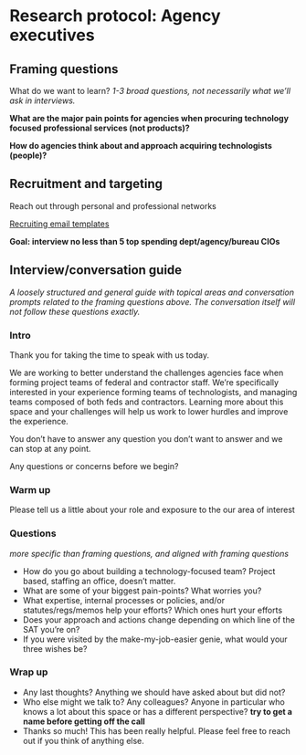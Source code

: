 # **Research protocol: Agency executives**

## Framing questions

What do we want to learn? *1-3 broad questions, not necessarily what we’ll ask in interviews.* 

**What are the major pain points for agencies when procuring technology focused professional services (not products)?**

**How do agencies think about and approach acquiring technologists (people)?**

## Recruitment and targeting

Reach out through personal and professional networks

[Recruiting email templates](https://github.com/18F/tis-discovery/blob/master/research/recruiting-email-templates.md) 

**Goal: interview no less than 5 top spending dept/agency/bureau CIOs**

## Interview/conversation guide

*A loosely structured and general guide with topical areas and conversation prompts related to the framing questions above. The conversation itself will not follow these questions exactly.* 

### Intro

Thank you for taking the time to speak with us today.

We are working to better understand the challenges agencies face when forming project teams of federal and contractor staff. We’re specifically interested in your experience forming teams of technologists, and managing teams composed of both feds and contractors. Learning more about this space and your challenges will help us work to lower hurdles and improve the experience.

You don’t have to answer any question you don’t want to answer and we can stop at any point. 

Any questions or concerns before we begin?

### Warm up

Please tell us a little about your role and exposure to the our area of interest

### Questions 
*more specific than framing questions, and aligned with framing questions*

* How do you go about building a technology-focused team? Project based, staffing an office, doesn’t matter. 
* What are some of your biggest pain-points? What worries you? 
* What expertise, internal processes or policies, and/or statutes/regs/memos help your efforts? Which ones hurt your efforts
* Does your approach and actions change depending on which line of the SAT you’re on? 
* If you were visited by the make-my-job-easier genie, what would your three wishes be? 

### Wrap up

* Any last thoughts? Anything we should have asked about but did not? 
* Who else might we talk to? Any colleagues? Anyone in particular who knows a lot about this space or has a different perspective? **try to get a name before getting off the call**
* Thanks so much! This has been really helpful. Please feel free to reach out if you think of anything else. 


